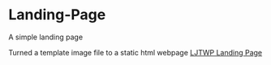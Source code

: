 # Landing-Page
A simple landing page

Turned a template image file to a static html webpage
[LJTWP Landing Page](https://ljtwp-landing-page.netlify.app)
